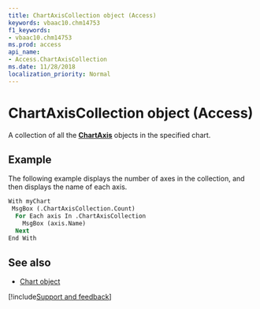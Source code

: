 ```yaml
---
title: ChartAxisCollection object (Access)
keywords: vbaac10.chm14753
f1_keywords:
- vbaac10.chm14753
ms.prod: access
api_name:
- Access.ChartAxisCollection
ms.date: 11/28/2018
localization_priority: Normal
---
```



# ChartAxisCollection object (Access)

A collection of all the **[ChartAxis](Access.ChartAxis.md)** objects in the specified chart.


## Example

The following example displays the number of axes in the collection, and then displays the name of each axis.

```vb
With myChart
 MsgBox (.ChartAxisCollection.Count)
  For Each axis In .ChartAxisCollection
    MsgBox (axis.Name)
  Next
End With
```

## See also

- [Chart object](Access.Chart.md)

[!include[Support and feedback](~/includes/feedback-boilerplate.md)]